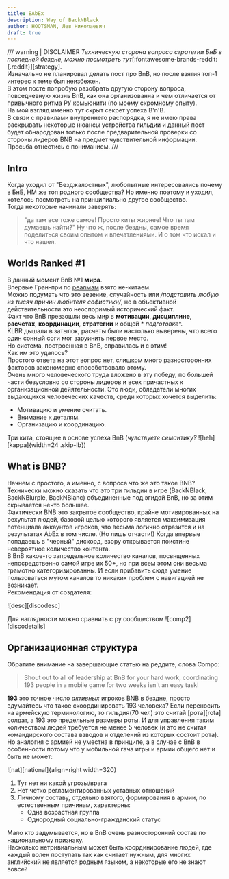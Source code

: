 ```yaml
---
title: BAbEx
description: Way of BackNBlack
author: HOOTSMAN, Лев Николаевич
draft: true
---
```


/// warning | DISCLAIMER
_Техническую сторона вопроса стратегии БнБ в последней бездне, можно посмотреть
тут_[:fontawesome-brands-reddit:{.reddit}][strategy].  
Изначально не планировал делать пост про BnB, но после взятия топ-1 интерес к теме был неизбежен.  
В этом посте попробую разобрать другую сторону вопроса, повседневную жизнь BnB, как она организованна и чем отличается
от привычного ритма РУ комьюнити (по моему скромному опыту).  
На мой взгляд именно тут скрыт секрет успеха B'n'B.  
В связи с правилами внутреннего распорядка, я не имею права раскрывать некоторые нюансы устройства гильдии и данный пост
будет обнародован только после предварительной проверки со стороны лидеров BNB на предмет чувствительной информации.  
Просьба отнестись с пониманием.
///

## Intro

Когда уходил от "Безджалостных", любопытные интересовались почему в БнБ, НМ же топ родного сообщества?
Но именно поэтому и уходил, хотелось посмотреть на принципиально другое сообщество.  
Тогда некоторые начинали заверять:
> "да там все тоже самое! Просто киты жирнее! Что ты там думаешь найти?"
> Ну что ж, после бездны, самое время поделиться своим опытом и впечатлениями.
> И о том что искал и что нашел.

## Worlds Ranked #1

В данный момент BnB №1 **мира**.  
Впервые Гран-при по [реалмам](../kb/realms.md) взято не-китаем.  
Можно подумать что это везение, случайность или _/подставить любую из тысяч причин любителя софистики/_, но в
объективной действительности это неоспоримый исторический факт.  
Факт что BnB превзошли весь мир в **мотивации**, **дисциплине**, **расчетах**, **координации**, **стратегии** и общей *
*подготовке**.  
KLBR дышали в затылок, расчеты были настолько выверены, что всего один сонный соги мог заруинить первое место.  
Но система, построенная в BnB, справилась и с этим!  
Как им это удалось?  
Простого ответа на этот вопрос нет, слишком много разносторонних факторов закономерно способствовало
этому.    
Очень много человеческого труда вложено в эту победу, по большей части безусловно со стороны лидеров и всех причастных к
организационной дейятельности.
Это люди, обладатели многих выдающихся человеческих качеств, среди которых хочется выделить:

- Мотивацию и умение считать.
- Внимание к деталям.
- Организацию и координацию.

Три кита, стоящие в основе успеха BnB (_чувствуете семантику?_ ![heh][kappa]{width=24 .skip-lb})

## What is BNB?

Начнем с простого, а именно, с вопроса что же это такое BNB?
Технически можно сказать что это три гильдии в игре (BackNBlack, BackNBlurple, BackNBlanc) объединенные под эгидой BnB,
но за этим скрывается нечто большее.  
Фактически BNB это закрытое сообщество, крайне мотивированных на рехультат людей, базовой целью которого является
максимизация потенциала аккаунтов игроков, что весьма логично отразится и на результатах AbEx в том числе. (Но лишь
отчасти!)
Когда впервые попадаешь в "черный" дискорд, взору открывается поистине невероятное количество контента.  
В BnB какое-то запредельное количество каналов, посвященных непосредственно самой игре их 50+, но при всем этом они
весьма грамотно категоризированны. И если прибавить сюда умение пользоваться мутом каналов то никаких проблем с
навигацией не возникает.  
Рекомендация от создателя:

![desc][discodesc]

Для наглядности можно сравнить с ру сообществом
![comp2][discodetails]

## Организационная структура

Обратите внимание на завершающие статью на реддите, слова Compo:
> Shout out to all of leadership at BnB for your hard work, coordinating 193 people in a mobile game for two weeks isn't
> an easy task!

**193** это точное число _активных_ игроков BNB в бездне, просто вдумайтесь что такое скоординировать 193 человека? Если
переносить на армейскую терминологию, то гильдия(70 чел) это считай [рота][rota] солдат, а 193 это предельные размеры
роты. И для управления таким количеством людей требуется не менее 5
человек (и это не считая командирского состава взводов и отделений из которых состоит рота).  
Но аналогия с армией не уместна в принципе, а в случае с BnB в особенности потому что у мобильной гача игры и армии
общего нет и быть не может:

![nat][national]{align=right width=320}

1. Тут нет ни какой угрозы/врага
2. Нет четко регламентированных уставных отношений
3. Личному составу, отдельно взятого, формирования в армии, по естественным причинам, характерны:
    - Одна возрастная группа
    - Однородный социально-гражданский статус

Мало кто задумывается, но в BnB очень разносторонний состав по национальному признаку.  
Насколько нетривиальным может быть координирование людей, где каждый волен поступать так как считает нужным, для многих
английский не является родным языком, а некоторые его не знают вовсе?
